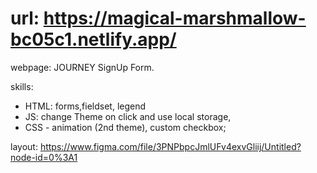 # url: https://magical-marshmallow-bc05c1.netlify.app/

webpage: JOURNEY SignUp Form.

skills:

-   HTML: forms,fieldset, legend
-   JS: change Theme on click and use local storage,
-   CSS - animation (2nd theme), custom checkbox;

layout: https://www.figma.com/file/3PNPbpcJmlUFv4exvGliij/Untitled?node-id=0%3A1
